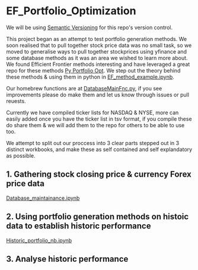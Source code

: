 # EF_Portfolio_Optimization
We will be using [Semantic Versioning](https://semver.org/) for this repo's version control.

This project began as an attempt to test portfolio generation methods.
We soon realised that to pull together stock price data was no small task, so we moved to generalise ways to pull together stockprices using yfinance and some database methods as it was an area we wished to learn more about. We found Efficient Frontier methods interesting and have leveraged a great repo for these methods [Py Portfolio Opt](https://github.com/robertmartin8/PyPortfolioOpt). We step out the theory behind these methods & using them in python in [EF_method_example.ipynb](https://github.com/pat42w/EF_Portfolio_Optimization/blob/release_0.1.0/EF_method_example.ipynb).

Our homebrew functions are at [DatabaseMainFnc.py](https://github.com/pat42w/EF_Portfolio_Optimization/blob/release_0.1.0/DatabaseMainFnc.py), if you see improvements please do make them and let us know through issues or pull reuests.

Currently we have compiled ticker lists for NASDAQ & NYSE, more can easily added once you have the ticker list in tsv format, if you compile these do share them & we will add them to the repo for others to be able to use too.

We attempt to split out our proccess into 3 clear parts stepped out in 3 distinct workbooks, and make these as self contained and self explandatory as possible.

## 1. Gathering stock closing price & currency Forex price data
[Database_maintainance.ipynb](https://github.com/pat42w/EF_Portfolio_Optimization/blob/main/1_Database_maintainance.ipynb)

## 2. Using portfolio generation methods on histoic data to establish historic performance
[Historic_portfolio_nb.ipynb](https://github.com/pat42w/EF_Portfolio_Optimization/blob/main/2_EF_Histportfolio_gen.ipynb)

## 3. Analyse historic performance